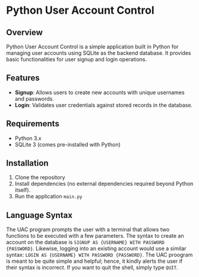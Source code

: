 # Python User Account Control
## Overview
Python User Account Control is a simple application built in Python for managing user accounts using SQLite as the backend database. It provides basic functionalities for user signup and login operations.
## Features
- **Signup**: Allows users to create new accounts with unique usernames and passwords.
- **Login**: Validates user credentials against stored records in the database.
## Requirements
- Python 3.x
- SQLite 3 (comes pre-installed with Python)
## Installation
1. Clone the repository
2. Install dependencies (no external dependencies required beyond Python itself).
3. Run the application `main.py`
## Language Syntax
The UAC program prompts the user with a terminal that allows two functions to be executed with a few parameters. The syntax to create an account on the database is
`SIGNUP AS {USERNAME} WITH PASSWORD {PASSWORD}`.
Likewise, logging into an existing account would use a similar syntax:
`LOGIN AS {USERNAME} WITH PASSWORD {PASSWORD}`.
The UAC proogram is meant to be quite simple and helpful; hence, it kindly alerts the user if their syntax is incorrect. If you want to quit the shell, simply type `QUIT`.
